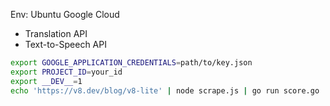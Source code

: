 Env: Ubuntu
Google Cloud
- Translation API
- Text-to-Speech API

```bash
export GOOGLE_APPLICATION_CREDENTIALS=path/to/key.json
export PROJECT_ID=your_id
export __DEV__=1
echo 'https://v8.dev/blog/v8-lite' | node scrape.js | go run score.go | node translate.js | node speech.js && open tmp/output.ogg
```
